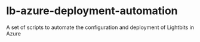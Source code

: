 # lb-azure-deployment-automation
A set of scripts to automate the configuration and deployment of Lightbits in Azure
